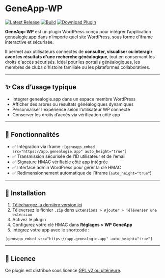 # GeneApp-WP

[![Latest Release](https://img.shields.io/github/v/release/frankbracq/geneapp-wp?label=Latest%20Release)](https://github.com/frankbracq/geneapp-wp/releases/latest)
[![Build](https://github.com/frankbracq/geneapp-wp/actions/workflows/tag-and-build.yml/badge.svg)](https://github.com/frankbracq/geneapp-wp/actions)
[![Download Plugin](https://img.shields.io/github/downloads/frankbracq/geneapp-wp/total?label=Download%20Plugin)](https://github.com/frankbracq/geneapp-wp/releases/latest)

**GeneApp-WP** est un plugin WordPress conçu pour intégrer l’application [genealogie.app](https://genealogie.app) dans n’importe quel site WordPress, sous forme d’iframe interactive et sécurisée.

Il permet aux utilisateurs connectés de **consulter, visualiser ou interagir avec les résultats d'une recherche généalogique**, tout en conservant les droits d'accès sécurisés.
Idéal pour les portails généalogiques, les membres de clubs d'histoire familiale ou les plateformes collaboratives.

---

## ✨ Cas d’usage typique

- Intégrer genealogie.app dans un espace membre WordPress
- Afficher des arbres ou résultats généalogiques dynamiques
- Personnaliser l'expérience selon l'utilisateur WP connecté
- Conserver les droits d’accès via vérification côté app

---

## 🔧 Fonctionnalités

- ✅ Intégration via iframe : `[geneapp_embed src="https://app.genealogie.app" auto_height="true"]`
- ✅ Transmission sécurisée de l’ID utilisateur et de l’email
- ✅ Signature HMAC vérifiable côté app intégrée
- ✅ Interface admin WordPress pour gérer la clé HMAC
- ✅ Redimensionnement automatique de l’iframe (`auto_height="true"`)

---

## 🚀 Installation

1. [Téléchargez la dernière version ici](https://github.com/frankbracq/geneapp-wp/releases/latest)
2. Téléversez le fichier `.zip` dans `Extensions > Ajouter > Téléverser une extension`
3. Activez le plugin
4. Configurez votre clé HMAC dans **Réglages > WP GeneApp**
5. Intégrez votre app avec le shortcode :

```plaintext
[geneapp_embed src="https://app.genealogie.app" auto_height="true"]
```

---

## 📜 Licence

Ce plugin est distribué sous licence [GPL v2 ou ultérieure](https://www.gnu.org/licenses/old-licenses/gpl-2.0.html).
